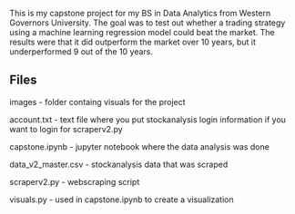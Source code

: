 This is my capstone project for my BS in Data Analytics from Western Governors University. The goal was to test out whether a trading strategy using a machine learning regression model could beat the market. The results were that it did outperform the market over 10 years, but it underperformed 9 out of the 10 years.

Files
------
images - folder containg visuals for the project

account.txt - text file where you put stockanalysis login information if you want to login for scraperv2.py

capstone.ipynb - jupyter notebook where the data analysis was done

data_v2_master.csv - stockanalysis data that was scraped

scraperv2.py - webscraping script

visuals.py - used in capstone.ipynb to create a visualization

